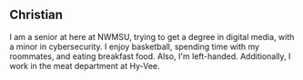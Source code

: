 ## Christian

<p> I am a senior at here at NWMSU, trying to get a degree in digital media, with a minor in cybersecurity.  I enjoy basketball, spending time with my roommates, and eating breakfast food.  Also, I'm left-handed.  Additionally, I work in the meat department at Hy-Vee. </p>